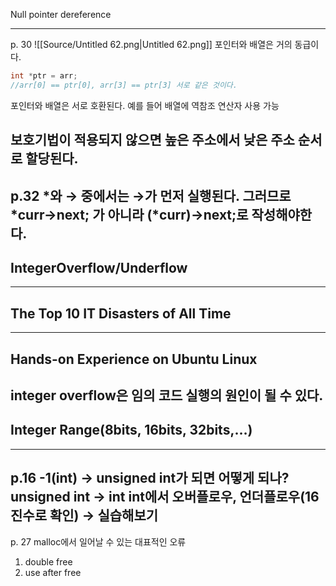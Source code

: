 Null pointer dereference
  
  
---
p. 30
![[Source/Untitled 62.png|Untitled 62.png]]
포인터와 배열은 거의 동급이다.
```C++
int *ptr = arr;
//arr[0] == ptr[0], arr[3] == ptr[3] 서로 같은 것이다.
```
포인터와 배열은 서로 호환된다.
예를 들어 배열에 역참조 연산자 사용 가능
  
보호기법이 적용되지 않으면 높은 주소에서 낮은 주소 순서로 할당된다.
---
p.32
*와 → 중에서는 →가 먼저 실행된다.
그러므로 *curr→next; 가 아니라 (*curr)→next;로 작성해야한다.
---
## IntegerOverflow/Underflow
---
## The Top 10 IT Disasters of All Time
---
## Hands-on Experience on Ubuntu Linux
integer overflow은 임의 코드 실행의 원인이 될 수 있다.
---
## Integer Range(8bits, 16bits, 32bits,…)
---
p.16
-1(int) → unsigned int가 되면 어떻게 되나?
unsigned int → int
int에서 오버플로우, 언더플로우(16진수로 확인)
→ 실습해보기
---
p. 27
malloc에서 일어날 수 있는 대표적인 오류
1. double free
2. use after free